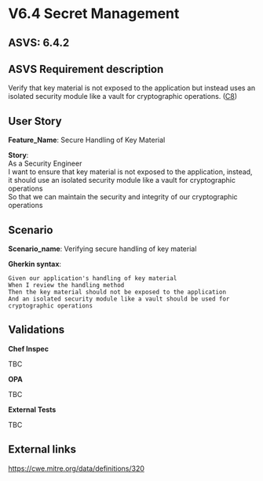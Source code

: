 # V6.4 Secret Management

## ASVS: 6.4.2

## ASVS Requirement description

Verify that key material is not exposed to the application but
instead uses an isolated security module like a vault for
cryptographic operations.
([C8](https://owasp.org/www-project-proactive-controls/#div-numbering))

## User Story

**Feature_Name**: Secure Handling of Key Material

**Story**:\
As a Security Engineer\
I want to ensure that key material is not exposed to the application, instead, it should use an
isolated security module like a vault for cryptographic operations\
So that we can maintain the security and integrity of our cryptographic operations

## Scenario

**Scenario_name**: Verifying secure handling of key material

**Gherkin syntax**:

```gherkin
Given our application's handling of key material
When I review the handling method
Then the key material should not be exposed to the application
And an isolated security module like a vault should be used for cryptographic operations
```

## Validations

**Chef Inspec**

TBC

**OPA**

TBC

**External Tests**

TBC

## External links

<https://cwe.mitre.org/data/definitions/320>
